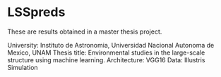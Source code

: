 # LSSpreds

These are results obtained in a master thesis project.

University: Instituto de Astronomia, Universidad Nacional Autonoma de Mexico, UNAM
Thesis title: Environmental studies in the large-scale structure using machine learning.
Architecture: VGG16
Data: Illustris Simulation

